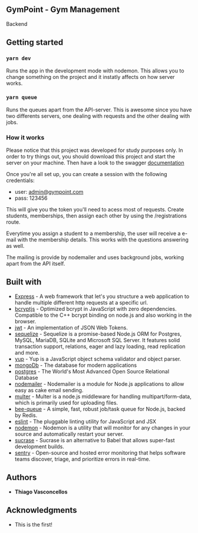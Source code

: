 ## GymPoint - Gym Management
Backend

## Getting started

### `yarn dev`

Runs the app in the development mode with nodemon.
This allows you to change something on the project and it instatly affects on how server works.

### `yarn queue`

Runs the queues apart from the API-server. This is awesome since you have two differents servers, one dealing with requests and the other dealing with jobs.

### How it works

Please notice that this project was developed for study purposes only.
In order to try things out, you should download this project and start the server on your machine.
Then have a look to the swagger [documentation](https://app.swaggerhub.com/apis/thiagovasconcellos/gym-point/1.0)

Once you're all set up, you can create a session with the following credentials:
* user: admin@gympoint.com
* pass: 123456

This will give you the token you'll need to acess most of requests.
Create students, memberships, then assign each other by using the /registrations route.

Everytime you assign a student to a membership, the user will receive a e-mail with the membership details.
This works with the questions answering as well.

The mailing is provide by nodemailer and uses background jobs, working apart from the API itself.

## Built with

* [Express](https://expressjs.com) - A web framework that let's you structure a web application to handle multiple different http requests at a specific url.
* [bcryptjs](https://www.npmjs.com/package/bcryptjs) - Optimized bcrypt in JavaScript with zero dependencies. Compatible to the C++ bcrypt binding on node.js and also working in the browser.
* [jwt](https://www.npmjs.com/package/jsonwebtoken) - An implementation of JSON Web Tokens.
* [sequelize](https://sequelize.org/) - Sequelize is a promise-based Node.js ORM for Postgres, MySQL, MariaDB, SQLite and Microsoft SQL Server. It features solid transaction support, relations, eager and lazy loading, read replication and more.
* [yup](https://www.npmjs.com/package/yup) - Yup is a JavaScript object schema validator and object parser. 
* [mongoDb](https://www.mongodb.com/) - The database for modern applications
* [postgres](https://www.postgresql.org/) - The World's Most Advanced Open Source Relational Database
* [nodemailer](https://nodemailer.com/about/) - Nodemailer is a module for Node.js applications to allow easy as cake email sending.
* [multer](https://github.com/expressjs/multer) - Multer is a node.js middleware for handling multipart/form-data, which is primarily used for uploading files.
* [bee-queue](https://github.com/bee-queue/bee-queue) - A simple, fast, robust job/task queue for Node.js, backed by Redis.
* [eslint](https://eslint.org/) - The pluggable linting utility for JavaScript and JSX
* [nodemon](https://nodemon.io/) - Nodemon is a utility that will monitor for any changes in your source and automatically restart your server. 
* [sucrase](https://www.npmjs.com/package/sucrase) - Sucrase is an alternative to Babel that allows super-fast development builds.
* [sentry](https://sentry.io/) - Open-source and hosted error monitoring that helps software teams discover, triage, and prioritize errors in real-time.



## Authors

* **Thiago Vasconcellos**

## Acknowledgments

* This is the first!
